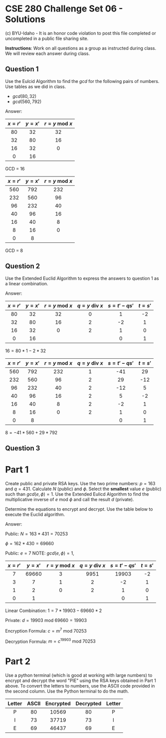 # CSE 280 Challenge Set 06 - Solutions

(c) BYU-Idaho - It is an honor code violation to post this
file completed or uncompleted in a public file sharing site.

**Instructions**: Work on all questions as a group as instructed during class.  We will review each answer during class.

## Question 1

Use the Eulcid Algorithm to find the $gcd$ for the following pairs of numbers.  Use tables as we did in class.

* $gcd(80,32)$
* $gcd(560,792)$

Answer:

|$x=r'$|$y=x'$|$r = y \text{ mod } x$|
|:-:|:-:|:-:|
|80|32|32|
|32|80|16|
|16|32|0|
|0|16||

GCD = 16

|$x=r'$|$y=x'$|$r = y \text{ mod } x$|
|:-:|:-:|:-:|
|560|792|232|
|232|560|96|
|96|232|40|
|40|96|16|
|16|40|8|
|8|16|0|
|0|8||

GCD = 8

## Question 2

Use the Extended Euclid Algorithm to express the answers to question 1 as a linear combination.

Answer:

|$x=r'$|$y=x'$|$r = y \text{ mod } x$|$q = y\text{ div } x$|$s=t' - qs'$|$t=s'$|
|:-:|:-:|:-:|:-:|:-:|:-:|
|80|32|32|0|1 |-2|
|32|80|16|2|-2|1 |
|16|32|0 |2|1 |0 |
|0 |16|  | |0 |1 |

$16 = 80 * 1 - 2 * 32$


|$x=r'$|$y=x'$|$r = y \text{ mod } x$|$q = y\text{ div } x$|$s=t' - qs'$|$t=s'$|
|:-:|:-:|:-:|:-:|:-:|:-:|
|560|792|232|1|-41|29 |
|232|560|96 |2|29 |-12|
|96 |232|40 |2|-12|5  |
|40 |96 |16 |2|5  |-2 |
|16 |40 |8  |2|-2 |1  |
|8  |16 |0  |2|1  |0  |
|0  |8  |   | |0  |1  |

$8 = -41 * 560 + 29 * 792$

## Question 3

# Part 1

Create public and private RSA keys.  Use the two prime numbers:  $p=163$ and $q=431$.  Calculate $N$ (public) and $\phi$.  Select the **smallest** value $e$ (public) such than $gcd(e,\phi) = 1$.  Use the Extended Eulicd Algorithm to find the multiplicative inverse of $e \text{ mod } \phi$ and call the result $d$ (private).

Determine the equations to encrypt and decrypt.  Use the table below to execute the Euclid algorithm.

Answer:

Public:  $N = 163*431 = 70253$  

$\phi = 162*430 = 69660$

Public:  $e = 7$  NOTE: $gcd(e, \phi) = 1$, 

|$x=r'$|$y=x'$|$r = y \text{ mod } x$|$q = y\text{ div } x$|$s=t' - qs'$|$t=s'$|
|:-:|:-:|:-:|:-:|:-:|:-:|
|7|69660|3|9951|19903|-2|
|3|7    |1|2   |-2   |1 |
|1|2    |0|2   |1    |0 |
|0|1    | |    |0    |1 |

Linear Combination: $1 = 7 * 19903 - 69660 * 2$

Private: $d = 19903 \text{ mod } 69660 = 19903$

Encryption Formula:  $c = m^7 \text{ mod } 70253$

Decryption Formula:  $m = c^{19903} \text{ mod } 70253$

# Part 2

Use a python terminal (which is good at working with large numbers) to encrypt and decrypt the word "PIE" using the RSA keys obtained in Part 1 above.  To convert the letters to numbers, use the ASCII code provided in the second column.  Use the Python terminal to do the math.

|Letter|ASCII|Encrypted|Decrypted|Letter|
|:-:|:-:|:-:|:-:|:-:|
|P|80|10569|80|P|
|I|73|37719|73|I|
|E|69|46437|69|E|

